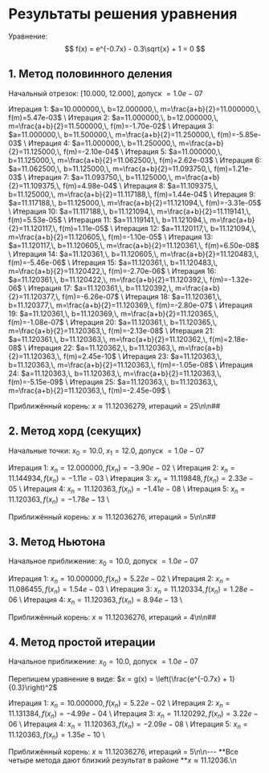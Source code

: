 # Результаты решения уравнения

Уравнение:
$$ f(x) = e^{-0.7x} - 0.3\sqrt{x} + 1 = 0 $$

## 1. Метод половинного деления
Начальный отрезок: $[10.000,\; 12.000]$, допуск $=1.0e-07$

Итерация 1: $a=10.000000,\, b=12.000000,\, m=\frac{a+b}{2}=11.000000,\, f(m)=5.47e-03$  \\
Итерация 2: $a=11.000000,\, b=12.000000,\, m=\frac{a+b}{2}=11.500000,\, f(m)=-1.70e-02$  \\
Итерация 3: $a=11.000000,\, b=11.500000,\, m=\frac{a+b}{2}=11.250000,\, f(m)=-5.85e-03$  \\
Итерация 4: $a=11.000000,\, b=11.250000,\, m=\frac{a+b}{2}=11.125000,\, f(m)=-2.10e-04$  \\
Итерация 5: $a=11.000000,\, b=11.125000,\, m=\frac{a+b}{2}=11.062500,\, f(m)=2.62e-03$  \\
Итерация 6: $a=11.062500,\, b=11.125000,\, m=\frac{a+b}{2}=11.093750,\, f(m)=1.21e-03$  \\
Итерация 7: $a=11.093750,\, b=11.125000,\, m=\frac{a+b}{2}=11.109375,\, f(m)=4.98e-04$  \\
Итерация 8: $a=11.109375,\, b=11.125000,\, m=\frac{a+b}{2}=11.117188,\, f(m)=1.44e-04$  \\
Итерация 9: $a=11.117188,\, b=11.125000,\, m=\frac{a+b}{2}=11.121094,\, f(m)=-3.31e-05$  \\
Итерация 10: $a=11.117188,\, b=11.121094,\, m=\frac{a+b}{2}=11.119141,\, f(m)=5.53e-05$  \\
Итерация 11: $a=11.119141,\, b=11.121094,\, m=\frac{a+b}{2}=11.120117,\, f(m)=1.11e-05$  \\
Итерация 12: $a=11.120117,\, b=11.121094,\, m=\frac{a+b}{2}=11.120605,\, f(m)=-1.10e-05$  \\
Итерация 13: $a=11.120117,\, b=11.120605,\, m=\frac{a+b}{2}=11.120361,\, f(m)=6.50e-08$  \\
Итерация 14: $a=11.120361,\, b=11.120605,\, m=\frac{a+b}{2}=11.120483,\, f(m)=-5.46e-06$  \\
Итерация 15: $a=11.120361,\, b=11.120483,\, m=\frac{a+b}{2}=11.120422,\, f(m)=-2.70e-06$  \\
Итерация 16: $a=11.120361,\, b=11.120422,\, m=\frac{a+b}{2}=11.120392,\, f(m)=-1.32e-06$  \\
Итерация 17: $a=11.120361,\, b=11.120392,\, m=\frac{a+b}{2}=11.120377,\, f(m)=-6.26e-07$  \\
Итерация 18: $a=11.120361,\, b=11.120377,\, m=\frac{a+b}{2}=11.120369,\, f(m)=-2.80e-07$  \\
Итерация 19: $a=11.120361,\, b=11.120369,\, m=\frac{a+b}{2}=11.120365,\, f(m)=-1.08e-07$  \\
Итерация 20: $a=11.120361,\, b=11.120365,\, m=\frac{a+b}{2}=11.120363,\, f(m)=-2.13e-08$  \\
Итерация 21: $a=11.120361,\, b=11.120363,\, m=\frac{a+b}{2}=11.120362,\, f(m)=2.18e-08$  \\
Итерация 22: $a=11.120362,\, b=11.120363,\, m=\frac{a+b}{2}=11.120363,\, f(m)=2.45e-10$  \\
Итерация 23: $a=11.120363,\, b=11.120363,\, m=\frac{a+b}{2}=11.120363,\, f(m)=-1.05e-08$  \\
Итерация 24: $a=11.120363,\, b=11.120363,\, m=\frac{a+b}{2}=11.120363,\, f(m)=-5.15e-09$  \\
Итерация 25: $a=11.120363,\, b=11.120363,\, m=\frac{a+b}{2}=11.120363,\, f(m)=-2.45e-09$  \\

Приближённый корень: $x \approx 11.12036279$, итераций = 25\n\n## 
## 2. Метод хорд (секущих)
Начальные точки: $x_0=10.0,\; x_1=12.0$, допуск $=1.0e-07$

Итерация 1: $x_n=12.000000,\, f(x_n)=-3.90e-02$  \\
Итерация 2: $x_n=11.144934,\, f(x_n)=-1.11e-03$  \\
Итерация 3: $x_n=11.119848,\, f(x_n)=2.33e-05$  \\
Итерация 4: $x_n=11.120363,\, f(x_n)=-1.41e-08$  \\
Итерация 5: $x_n=11.120363,\, f(x_n)=-1.78e-13$  \\

Приближённый корень: $x \approx 11.12036276$, итераций = 5\n\n## 
## 3. Метод Ньютона
Начальное приближение: $x_0=10.0$, допуск $=1.0e-07$

Итерация 1: $x_n=10.000000,\, f(x_n)=5.22e-02$  \\
Итерация 2: $x_n=11.086455,\, f(x_n)=1.54e-03$  \\
Итерация 3: $x_n=11.120334,\, f(x_n)=1.28e-06$  \\
Итерация 4: $x_n=11.120363,\, f(x_n)=8.94e-13$  \\

Приближённый корень: $x \approx 11.12036276$, итераций = 4\n\n## 
## 4. Метод простой итерации
Начальное приближение: $x_0=10.0$, допуск $=1.0e-07$

Перепишем уравнение в виде: $x = g(x) = \left(\frac{e^{-0.7x} + 1}{0.3}\right)^2$

Итерация 1: $x_n=10.000000,\, f(x_n)=5.22e-02$  \\
Итерация 2: $x_n=11.131384,\, f(x_n)=-4.99e-04$  \\
Итерация 3: $x_n=11.120292,\, f(x_n)=3.22e-06$  \\
Итерация 4: $x_n=11.120363,\, f(x_n)=-2.09e-08$  \\
Итерация 5: $x_n=11.120363,\, f(x_n)=1.35e-10$  \\

Приближённый корень: $x \approx 11.12036276$, итераций = 5\n\n---
**Все четыре метода дают близкий результат в районе **$x \approx 11.12036$.\n